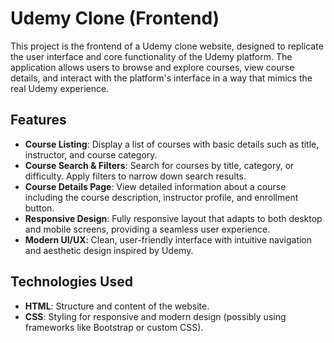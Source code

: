 # Udemy Clone (Frontend)

This project is the frontend of a Udemy clone website, designed to replicate the user interface and core functionality of the Udemy platform. The application allows users to browse and explore courses, view course details, and interact with the platform's interface in a way that mimics the real Udemy experience.

## Features

- **Course Listing**: Display a list of courses with basic details such as title, instructor, and course category.
- **Course Search & Filters**: Search for courses by title, category, or difficulty. Apply filters to narrow down search results.
- **Course Details Page**: View detailed information about a course including the course description, instructor profile, and enrollment button.
- **Responsive Design**: Fully responsive layout that adapts to both desktop and mobile screens, providing a seamless user experience.
- **Modern UI/UX**: Clean, user-friendly interface with intuitive navigation and aesthetic design inspired by Udemy.

## Technologies Used

- **HTML**: Structure and content of the website.
- **CSS**: Styling for responsive and modern design (possibly using frameworks like Bootstrap or custom CSS).
